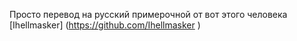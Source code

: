 Просто перевод на русский примерочной от вот этого человека 
[Ihellmasker] (https://github.com/Ihellmasker )
